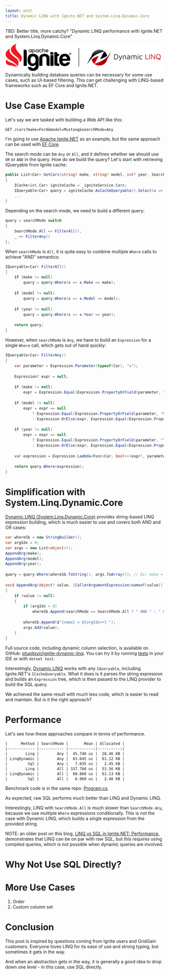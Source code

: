 ```yaml
---
layout: post
title: Dynamic LINQ with Ignite.NET and System.Linq.Dynamic.Core
---
```


TBD: Better title, more catchy? "Dynamic LINQ performance with Ignite.NET and System.Linq.Dynamic.Core"

![Apache Ignite Persistent Store](../images/ignite-dynamic-linq.png) Dynamically building database queries 
can be necessary for some use cases, such as UI-based filtering. 
This can get challenging with LINQ-based frameworks such as EF Core and Ignite.NET.

# Use Case Example

Let's say we are tasked with building a Web API like this:

```
GET /cars?make=Ford&model=Mustang&searchMode=Any
```

I'm going to use [Apache Ignite.NET](https://ignite.apache.org) as an example, but the same approach can be used with [EF Core](https://learn.microsoft.com/en-us/ef/core/).

The search mode can be `Any` or `All`, and it defines whether we should use `OR` or `AND` in the query. How do we build the query?
Let's start with retrieving IQueryable from Ignite cache:

```csharp
public List<Car> GetCars(string? make, string? model, int? year, SearchMode searchMode, string[]? columns = null)
{
    ICache<int,Car> igniteCache = _igniteService.Cars;
    IQueryable<Car> query = igniteCache.AsCacheQueryable().Select(x => x.Value);
    ...
}
```

Depending on the search mode, we need to build a different query:

```csharp
query = searchMode switch
{
    SearchMode.All => FilterAll(),
    _ => FilterAny()
};
```

When `searchMode` is `All`, it is quite easy to combine multiple `Where` calls to achieve "AND" semantics:

```csharp
IQueryable<Car> FilterAll()
{
    if (make != null)
        query = query.Where(x => x.Make == make);

    if (model != null)
        query = query.Where(x => x.Model == model);

    if (year != null)
        query = query.Where(x => x.Year == year);

    return query;
}
```

However, when `searchMode` is `Any`, we have to build an `Expression` for a single `Where` call, which gets out of hand quickly:

```csharp
IQueryable<Car> FilterAny()
{
    var parameter = Expression.Parameter(typeof(Car), "x");

    Expression? expr = null;

    if (make != null)
        expr = Expression.Equal(Expression.PropertyOrField(parameter, "Make"), Expression.Constant(make));

    if (model != null)
        expr = expr == null
            ? Expression.Equal(Expression.PropertyOrField(parameter, "Model"), Expression.Constant(model))
            : Expression.OrElse(expr, Expression.Equal(Expression.PropertyOrField(parameter, "Model"), Expression.Constant(model)));

    if (year != null)
        expr = expr == null
            ? Expression.Equal(Expression.PropertyOrField(parameter, "Year"), Expression.Constant(year))
            : Expression.OrElse(expr, Expression.Equal(Expression.PropertyOrField(parameter, "Year"), Expression.Constant(year)));

    var expression = Expression.Lambda<Func<Car, bool>>(expr!, parameter);

    return query.Where(expression);
}
```

# Simplification with System.Linq.Dynamic.Core

[Dynamic LINQ (System.Linq.Dynamic.Core)](https://github.com/zzzprojects/System.Linq.Dynamic.Core) 
provides string-based LINQ expression building, which is much easier to use and covers both AND and OR cases:

```csharp
var whereSb = new StringBuilder();
var argIdx = 0;
var args = new List<object>();
AppendArg(make);
AppendArg(model);
AppendArg(year);

query = query.Where(whereSb.ToString(), args.ToArray()); // Ex: make = @0  AND model = @1

void AppendArg(object? value, [CallerArgumentExpression(nameof(value))] string? name = default)
{
    if (value != null)
    {
        if (argIdx > 0)
            whereSb.Append(searchMode == SearchMode.All ? " AND " : " OR ");

        whereSb.Append($"{name} = @{argIdx++} ");
        args.Add(value);
    }
}
```

Full source code, including dynamic column selection, is available on GitHub: [ptupitsyn/ignite-dynamic-linq](https://github.com/ptupitsyn/ignite-dynamic-linq).
You can try it by running [tests](https://github.com/ptupitsyn/ignite-dynamic-linq/blob/main/Ignite.DynamicLINQ.Tests/CarsTests.cs) in your IDE or with `dotnet test`.

Interestingly, [Dynamic LINQ](https://dynamic-linq.net/overview) works with any `IQueryable`, including Ignite.NET's `ICacheQueryable`. 
What it does is it parses the string expression and builds an `Expression` tree, which is then passed to the LINQ provider to build the SQL query.

We achieved the same result with much less code, which is easier to read and maintain. But is it the right approach?

# Performance

Let's see how these approaches compare in terms of performance.

```
|      Method | SearchMode |       Mean | Allocated |
|------------ |----------- |-----------:|----------:|
|        Linq |        Any |  45.740 us |  28.46 KB |
| LinqDynamic |        Any |  81.645 us |  61.12 KB |
|         Sql |        Any |   7.035 us |   2.45 KB |
|        Linq |        All | 337.704 us |  53.56 KB |
| LinqDynamic |        All |  80.868 us |  61.13 KB |
|         Sql |        All |   6.969 us |   2.46 KB |
```

Benchmark code is in the same repo: [Program.cs](https://github.com/ptupitsyn/ignite-dynamic-linq/blob/main/Ignite.DynamicLINQ.Benchmarks/Program.cs).

As expected, raw SQL performs much better than LINQ and Dynamic LINQ. 

Interestingly, LINQ with `SearchMode.All` is much slower than `SearchMode.Any`, because we use multiple `Where` expressions conditionally. 
This is not the case with Dynamic LINQ, which builds a single expression from the provided string.


NOTE: an older post on this blog, [LINQ vs SQL in Ignite.NET: Performance](https://ptupitsyn.github.io/LINQ-vs-SQL-in-Ignite/), 
demonstrates that LINQ can be on par with raw SQL, but this requires using compiled queries, which is not possible when dynamic queries are involved.

# Why Not Use SQL Directly?

# More Use Cases

1. Order
2. Custom column set

# Conclusion

This post is inspired by questions coming from Ignite users and GridGain customers. 
Everyone loves LINQ for its ease of use and strong typing, but sometimes it gets in the way.

And when an abstraction gets in the way, it is generally a good idea to drop down one level - in this case, use SQL directly.
